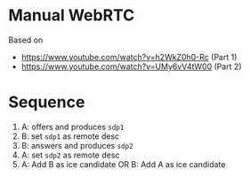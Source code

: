 # Manual WebRTC

Based on
- https://www.youtube.com/watch?v=h2WkZ0h0-Rc (Part 1)
- https://www.youtube.com/watch?v=UMy6vV4tW00 (Part 2)

# Sequence

1. A: offers and produces `sdp1`
2. B: set `sdp1` as remote desc
3. B: answers and produces `sdp2`
4. A: set `sdp2` as remote desc
5. A: Add B as ice candidate OR B: Add A as ice candidate
